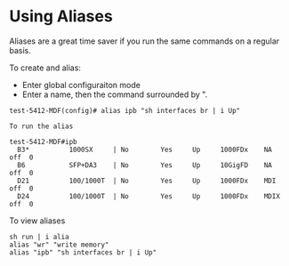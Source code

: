 # Using Aliases

Aliases are a great time saver if you run the same commands on a regular basis.

To create and alias:
* Enter global configuraiton mode
* Enter a name, then the command surrounded by ".

```
test-5412-MDF(config)# alias ipb "sh interfaces br | i Up"

To run the alias

test-5412-MDF#ipb
  B3*          1000SX     | No        Yes     Up     1000FDx    NA   off  0
  B6           SFP+DA3    | No        Yes     Up     10GigFD    NA   off  0
  D21          100/1000T  | No        Yes     Up     1000FDx    MDI  off  0
  D24          100/1000T  | No        Yes     Up     1000FDx    MDIX off  0
```

To view aliases

```
sh run | i alia
alias "wr" "write memory"
alias "ipb" "sh interfaces br | i Up"
```
